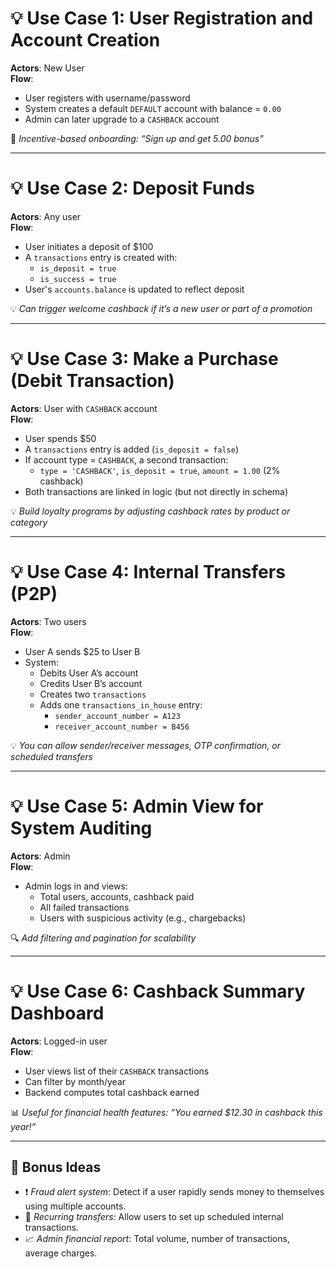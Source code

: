 # 💡 Use Case 1: User Registration and Account Creation

**Actors**: New User  
**Flow**:
- User registers with username/password  
- System creates a default `DEFAULT` account with balance = `0.00`  
- Admin can later upgrade to a `CASHBACK` account  

📌 *Incentive-based onboarding: “Sign up and get 5.00 bonus”*

---

# 💡 Use Case 2: Deposit Funds

**Actors**: Any user  
**Flow**:
- User initiates a deposit of $100  
- A `transactions` entry is created with:  
  - `is_deposit = true`  
  - `is_success = true`  
- User's `accounts.balance` is updated to reflect deposit  

💡 *Can trigger welcome cashback if it’s a new user or part of a promotion*

---

# 💡 Use Case 3: Make a Purchase (Debit Transaction)

**Actors**: User with `CASHBACK` account  
**Flow**:
- User spends $50  
- A `transactions` entry is added (`is_deposit = false`)  
- If account type = `CASHBACK`, a second transaction:  
  - `type = 'CASHBACK'`, `is_deposit = true`, `amount = 1.00` (2% cashback)  
- Both transactions are linked in logic (but not directly in schema)  

💡 *Build loyalty programs by adjusting cashback rates by product or category*

---

# 💡 Use Case 4: Internal Transfers (P2P)

**Actors**: Two users  
**Flow**:
- User A sends $25 to User B  
- System:  
  - Debits User A’s account  
  - Credits User B’s account  
  - Creates two `transactions`  
  - Adds one `transactions_in_house` entry:  
    - `sender_account_number = A123`  
    - `receiver_account_number = B456`  

💡 *You can allow sender/receiver messages, OTP confirmation, or scheduled transfers*

---

# 💡 Use Case 5: Admin View for System Auditing

**Actors**: Admin  
**Flow**:
- Admin logs in and views:  
  - Total users, accounts, cashback paid  
  - All failed transactions  
  - Users with suspicious activity (e.g., chargebacks)  

🔍 *Add filtering and pagination for scalability*

---

# 💡 Use Case 6: Cashback Summary Dashboard

**Actors**: Logged-in user  
**Flow**:
- User views list of their `CASHBACK` transactions  
- Can filter by month/year  
- Backend computes total cashback earned  

📊 *Useful for financial health features: “You earned $12.30 in cashback this year!”*

---

## 🎯 Bonus Ideas

- ❗ *Fraud alert system*: Detect if a user rapidly sends money to themselves using multiple accounts.  
- 📆 *Recurring transfers*: Allow users to set up scheduled internal transactions.  
- 📈 *Admin financial report*: Total volume, number of transactions, average charges.
